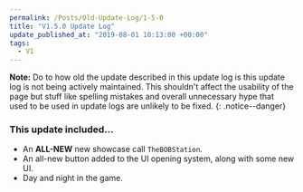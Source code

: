 ```yaml
---
permalink: /Posts/Old-Update-Log/1-5-0
title: "V1.5.0 Update Log"
update_published_at: "2019-08-01 10:13:00 +00:00"
tags:
  - V1
---
```


**Note:** Do to how old the update described in this update log is this update log is not being actively maintained. This shouldn't affect the usability of the page but stuff like spelling mistakes and overall unnecessary hype that used to be used in update logs are unlikely to be fixed.
{: .notice--danger}

### This update included...

* An **ALL-NEW** new showcase call `TheBOBStation`.
* An all-new button added to the UI opening system, along with some new UI.
* Day and night in the game.